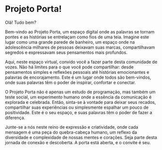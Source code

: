 # Projeto Porta!

Olá! Tudo bem?

Bem-vindo ao Projeto Porta, um espaço digital onde as palavras se tornam pontes e as histórias se entrelaçam como fios de uma teia. Imagine este lugar como uma grande parede de banheiro, um espaço onde na adolescência milhares de pessoas deixavam suas marcas, compartilhavam segredos e expressavam seus pensamentos mais profundos.

Aqui, neste espaço virtual, convido você a fazer parte desta comunidade de vozes. Não há limites para o que você pode compartilhar: desde pensamentos simples e reflexões pessoais até histórias emocionantes e palavras de encorajamento. Este é um lugar onde todos são bem-vindos, onde suas palavras têm o poder de inspirar, confortar e conectar.

O Projeto Porta não é apenas um estudo de programação, mas também um teste social, um experimento humano onde a essência da comunicação é explorada e celebrada. Então, sinta-se à vontade para deixar seus recados, compartilhar suas experiências ou simplesmente espalhar um pouco de positividade. Este é o seu espaço, e suas palavras têm o poder de fazer a diferença.

Junte-se a nós neste reino de expressão e criatividade, onde cada mensagem é uma peça do quebra-cabeça humano, um reflexo da diversidade e complexidade de nossas mentes e corações. Seja parte desta jornada de conexão e descoberta. A porta está aberta, e o convite é seu.
